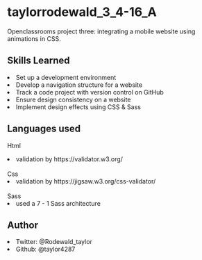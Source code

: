 # taylorrodewald_3_4-16_A
Openclassrooms project three: integrating a mobile website using animations in CSS.

## Skills Learned
<li>Set up a development environment
<li>Develop a navigation structure for a website
<li>Track a code project with version control on GitHub
<li>Ensure design consistency on a website
<li>Implement design effects using CSS & Sass

## Languages used 
Html
<li>validation by https://validator.w3.org/<br><br>
Css
<li>validation by https://jigsaw.w3.org/css-validator/<br><br>
Sass
<li>used a 7 - 1 Sass architecture

## Author
<li>Twitter: @Rodewald_taylor
<li>Github: @taylor4287

